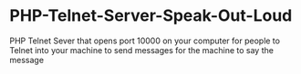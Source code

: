 # PHP-Telnet-Server-Speak-Out-Loud
PHP Telnet Sever that opens port 10000 on your computer for people to Telnet into your machine to send messages for the machine to say the message
